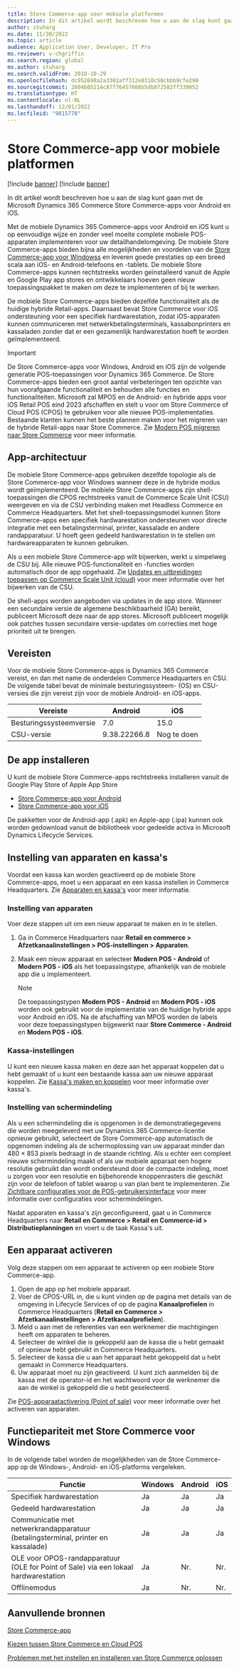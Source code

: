 ```yaml
---
title: Store Commerce-app voor mobiele platformen
description: In dit artikel wordt beschreven hoe u aan de slag kunt gaan met de Microsoft Dynamics 365 Commerce Store Commerce-app voor Android en iOS.
author: stuharg
ms.date: 11/30/2022
ms.topic: article
audience: Application User, Developer, IT Pro
ms.reviewer: v-chgriffin
ms.search.region: global
ms.author: stuharg
ms.search.validFrom: 2018-10-29
ms.openlocfilehash: dc952698a2a3301aff312e8310c58cbbb9cfe290
ms.sourcegitcommit: 2804b05214c87f76457608b5db072582ff339852
ms.translationtype: HT
ms.contentlocale: nl-NL
ms.lasthandoff: 12/01/2022
ms.locfileid: "9815778"
---
```

# <a name="store-commerce-app-for-mobile-platforms"></a>Store Commerce-app voor mobiele platformen

[!include [banner](../includes/banner.md)]
[!include [banner](../includes/preview-banner.md)]

In dit artikel wordt beschreven hoe u aan de slag kunt gaan met de Microsoft Dynamics 365 Commerce Store Commerce-apps voor Android en iOS.

Met de mobiele Dynamics 365 Commerce-apps voor Android en iOS kunt u op eenvoudige wijze en zonder veel moeite complete mobiele POS-apparaten implementeren voor uw detailhandelomgeving. De mobiele Store Commerce-apps bieden bijna alle mogelijkheden en voordelen van de [Store Commerce-app voor Windowss](store-commerce.md) en leveren goede prestaties op een breed scala aan iOS- en Android-telefoons en -tablets. De mobiele Store Commerce-apps kunnen rechtstreeks worden geïnstalleerd vanuit de Apple en Google Play app stores en ontwikkelaars hoeven geen nieuw toepassingspakket te maken om deze te implementeren of bij te werken. 

De mobiele Store Commerce-apps bieden dezelfde functionaliteit als de huidige hybride Retail-apps. Daarnaast bevat Store Commerce voor iOS ondersteuning voor een specifiek hardwarestation, zodat iOS-apparaten kunnen communiceren met netwerkbetalingsterminals, kassabonprinters en kassaladen zonder dat er een gezamenlijk hardwarestation hoeft te worden geïmplementeerd. 

> [!IMPORTANT]
> De Store Commerce-apps voor Windows, Android en iOS zijn de volgende generatie POS-toepassingen voor Dynamics 365 Commerce. De Store Commerce-apps bieden een groot aantal verbeteringen ten opzichte van hun voorafgaande functionaliteit en behouden alle functies en functionaliteiten. Microsoft zal MPOS en de Android- en hybride apps voor iOS Retail POS eind 2023 afschaffen en stelt u voor om Store Commerce of Cloud POS (CPOS) te gebruiken voor alle nieuwe POS-implementaties. Bestaande klanten kunnen het beste plannen maken voor het migreren van de hybride Retail-apps naar Store Commerce. Zie [Modern POS migreren naar Store Commerce](pos-extension/migrate-mpos-store-commerce.md) voor meer informatie. 

## <a name="app-architecture"></a>App-architectuur

De mobiele Store Commerce-apps gebruiken dezelfde topologie als de Store Commerce-app voor Windows wanneer deze in de hybride modus wordt geïmplementeerd. De mobiele Store Commerce-apps zijn shell-toepassingen die CPOS rechtstreeks vanuit de Commerce Scale Unit (CSU) weergeven en via de CSU verbinding maken met Headless Commerce en Commerce Headquarters. Met het shell-toepassingsmodel kunnen Store Commerce-apps een specifiek hardwarestation ondersteunen voor directe integratie met een betalingsterminal, printer, kassalade en andere randapparatuur. U hoeft geen gedeeld hardwarestation in te stellen om hardwareapparaten te kunnen gebruiken. 

Als u een mobiele Store Commerce-app wilt bijwerken, werkt u simpelweg de CSU bij. Alle nieuwe POS-functionaliteit en -functies worden automatisch door de app opgehaald. Zie [Updates en uitbreidingen toepassen op Commerce Scale Unit (cloud)](../../fin-ops-core/dev-itpro/deployment/update-retail-channel.md) voor meer informatie over het bijwerken van de CSU.

De shell-apps worden aangeboden via updates in de app store. Wanneer een secundaire versie de algemene beschikbaarheid (GA) bereikt, publiceert Microsoft deze naar de app stores. Microsoft publiceert mogelijk ook patches tussen secundaire versie-updates om correcties met hoge prioriteit uit te brengen.

## <a name="prerequisites"></a>Vereisten

Voor de mobiele Store Commerce-apps is Dynamics 365 Commerce vereist, en dan met name de onderdelen Commerce Headquarters en CSU. De volgende tabel bevat de minimale besturingssysteem- (OS) en CSU-versies die zijn vereist zijn voor de mobiele Android- en iOS-apps. 

| Vereiste | Android      | iOS  |
| ------------ | ------------ | ---- |
| Besturingssysteemversie   | 7.0          | 15.0 |
| CSU-versie  | 9.38.22266.8 | Nog te doen  |

## <a name="install-the-app"></a>De app installeren

U kunt de mobiele Store Commerce-apps rechtstreeks installeren vanuit de Google Play Store of Apple App Store 

- [Store Commerce-app voor Android](https://aka.ms/storecommerceandroid)
- [Store Commerce-app voor iOS](https://aka.ms/storecommerceios)

De pakketten voor de Android-app (.apk) en Apple-app (.ipa) kunnen ook worden gedownload vanuit de bibliotheek voor gedeelde activa in Microsoft Dynamics Lifecycle Services. 

## <a name="device-and-register-setup"></a>Instelling van apparaten en kassa's

Voordat een kassa kan worden geactiveerd op de mobiele Store Commerce-apps, moet u een apparaat en een kassa instellen in Commerce Headquarters. Zie [Apparaten en kassa's](../implementation-considerations-devices.md) voor meer informatie. 

### <a name="device-setup"></a>Instelling van apparaten

Voer deze stappen uit om een nieuw apparaat te maken en in te stellen.

1. Ga in Commerce Headquarters naar **Retail en commerce \> Afzetkanaalinstellingen \> POS-instellingen \> Apparaten**. 
1. Maak een nieuw apparaat en selecteer **Modern POS - Android** of **Modern POS - iOS** als het toepassingstype, afhankelijk van de mobiele app die u implementeert. 

    > [!NOTE] 
    > De toepassingstypen **Modern POS - Android** en **Modern POS - iOS** worden ook gebruikt voor de implementatie van de huidige hybride apps voor Android en iOS. Na de afschaffing van MPOS worden de labels voor deze toepassingstypen bijgewerkt naar **Store Commerce - Android** en **Modern POS - iOS**. 

### <a name="register-setup"></a>Kassa-instellingen

U kunt een nieuwe kassa maken en deze aan het apparaat koppelen dat u hebt gemaakt of u kunt een bestaande kassa aan uw nieuwe apparaat koppelen. Zie [Kassa's maken en koppelen](../tasks/create-associate-registers.md) voor meer informatie over kassa's.

### <a name="screen-layout-setup"></a>Instelling van schermindeling

Als u een schermindeling die is opgenomen in de demonstratiegegevens die worden meegeleverd met uw Dynamics 365 Commerce-licentie opnieuw gebruikt, selecteert de Store Commerce-app automatisch de opgenomen indeling als de schermoplossing van uw apparaat minder dan 480 &times; 853 pixels bedraagt in de staande richting. Als u echter een compleet nieuwe schermindeling maakt of als uw mobiele apparaat een hogere resolutie gebruikt dan wordt ondersteund door de compacte indeling, moet u zorgen voor een resolutie en bijbehorende knoppenrasters die geschikt zijn voor de telefoon of tablet waarop u van plan bent te implementeren. Zie [Zichtbare configuraties voor de POS-gebruikersinterface](../pos-screen-layouts.md) voor meer informatie over configuraties voor schermindelingen. 

Nadat apparaten en kassa's zijn geconfigureerd, gaat u in Commerce Headquarters naar **Retail en Commerce \> Retail en Commerce-id \> Distributieplanningen** en voert u de taak Kassa's uit.

## <a name="activate-a-device"></a>Een apparaat activeren

Volg deze stappen om een apparaat te activeren op een mobiele Store Commerce-app.

1. Open de app op het mobiele apparaat.
1. Voer de CPOS-URL in, die u kunt vinden op de pagina met details van de omgeving in Lifecycle Services of op de pagina **Kanaalprofielen** in Commerce Headquarters (**Retail en Commerce \> Afzetkanaalinstellingen \> Afzetkanaalprofielen**).
1. Meld u aan met de referenties van een werknemer die machtigingen heeft om apparaten te beheren.
1. Selecteer de winkel die is gekoppeld aan de kassa die u hebt gemaakt of opnieuw hebt gebruikt in Commerce Headquarters.
1. Selecteer de kassa die u aan het apparaat hebt gekoppeld dat u hebt gemaakt in Commerce Headquarters.
1. Uw apparaat moet nu zijn geactiveerd. U kunt zich aanmelden bij de kassa met de operator-id en het wachtwoord voor de werknemer die aan de winkel is gekoppeld die u hebt geselecteerd. 

Zie [POS-apparaatactivering (Point of sale)](retail-device-activation.md#activate-a-modern-pos-or-cloud-pos-device-by-using-guided-activation) voor meer informatie over het activeren van apparaten.

## <a name="feature-parity-with-store-commerce-for-windows"></a>Functiepariteit met Store Commerce voor Windows

In de volgende tabel worden de mogelijkheden van de Store Commerce-app op de Windows-, Android- en iOS-platforms vergeleken.

| Functie                                                                               | Windows | Android | iOS |
| ------------------------------------------------------------------------------------- | ------- | ------- | --- |
| Specifiek hardwarestation                                                            | Ja     | Ja     | Ja |
| Gedeeld hardwarestation                                                               | Ja     | Ja     | Ja |
| Communicatie met netwerkrandapparatuur (betalingsterminal, printer en kassalade) | Ja     | Ja     | Ja |
| OLE voor OPOS-randapparatuur (OLE for Point of Sale) via een lokaal hardwarestation             | Ja     | Nr.      | Nr.  |
| Offlinemodus                                                                          | Ja     | Nr.      | Nr.  |

## <a name="additional-resources"></a>Aanvullende bronnen

[Store Commerce-app](store-commerce.md)

[Kiezen tussen Store Commerce en Cloud POS](../mpos-or-cpos.md)

[Problemen met het instellen en installeren van Store Commerce oplossen](../troubleshoot/store-commerce-setup-installation.md)
